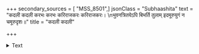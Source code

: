 +++
secondary_sources = [ "MSS_8501",]
jsonClass = "Subhaashita"
text = "कदली कदली करभः करभः करिराजकरः करिराजकरः।  \nभुवनत्रितयेऽपि बिभर्ति तुलाम् इदमूरुयुगं न चमूरुदृशः॥"
title = "कदली कदली"

+++

<details><summary>Text</summary>

कदली कदली करभः करभः करिराजकरः करिराजकरः।  
भुवनत्रितयेऽपि बिभर्ति तुलाम् इदमूरुयुगं न चमूरुदृशः॥
</details>
